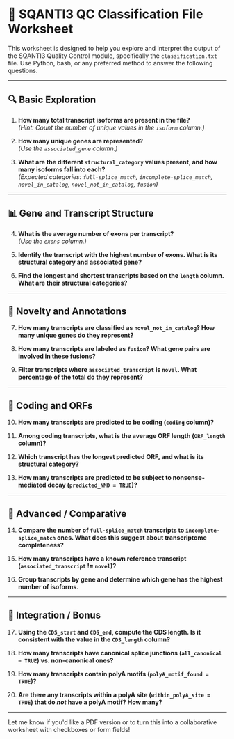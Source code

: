 # 🧬 SQANTI3 QC Classification File Worksheet

This worksheet is designed to help you explore and interpret the output of the SQANTI3 Quality Control module, specifically the `classification.txt` file. Use Python, bash, or any preferred method to answer the following questions.

---

## 🔍 **Basic Exploration**

1. **How many total transcript isoforms are present in the file?**  
   *(Hint: Count the number of unique values in the `isoform` column.)*

2. **How many unique genes are represented?**  
   *(Use the `associated_gene` column.)*

3. **What are the different `structural_category` values present, and how many isoforms fall into each?**  
   *(Expected categories: `full-splice_match`, `incomplete-splice_match`, `novel_in_catalog`, `novel_not_in_catalog`, `fusion`)*

---

## 📊 **Gene and Transcript Structure**

4. **What is the average number of exons per transcript?**  
   *(Use the `exons` column.)*

5. **Identify the transcript with the highest number of exons. What is its structural category and associated gene?**

6. **Find the longest and shortest transcripts based on the `length` column. What are their structural categories?**

---

## 🧪 **Novelty and Annotations**

7. **How many transcripts are classified as `novel_not_in_catalog`? How many unique genes do they represent?**

8. **How many transcripts are labeled as `fusion`? What gene pairs are involved in these fusions?**

9. **Filter transcripts where `associated_transcript` is `novel`. What percentage of the total do they represent?**

---

## 🧪 **Coding and ORFs**

10. **How many transcripts are predicted to be coding (`coding` column)?**

11. **Among coding transcripts, what is the average ORF length (`ORF_length` column)?**

12. **Which transcript has the longest predicted ORF, and what is its structural category?**

13. **How many transcripts are predicted to be subject to nonsense-mediated decay (`predicted_NMD = TRUE`)?**

---

## 🧠 **Advanced / Comparative**

14. **Compare the number of `full-splice_match` transcripts to `incomplete-splice_match` ones. What does this suggest about transcriptome completeness?**

15. **How many transcripts have a known reference transcript (`associated_transcript` != `novel`)?**

16. **Group transcripts by gene and determine which gene has the highest number of isoforms.**

---

## 📁 **Integration / Bonus**

17. **Using the `CDS_start` and `CDS_end`, compute the CDS length. Is it consistent with the value in the `CDS_length` column?**

18. **How many transcripts have canonical splice junctions (`all_canonical = TRUE`) vs. non-canonical ones?**

19. **How many transcripts contain polyA motifs (`polyA_motif_found = TRUE`)?**

20. **Are there any transcripts within a polyA site (`within_polyA_site = TRUE`) that do *not* have a polyA motif? How many?**

---

Let me know if you'd like a PDF version or to turn this into a collaborative worksheet with checkboxes or form fields!

